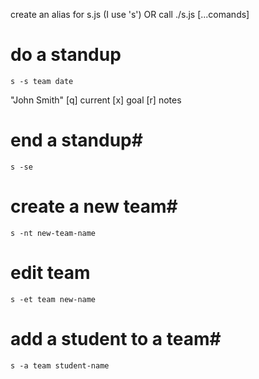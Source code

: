create an alias for s.js (I use 's')
OR
call ./s.js [...comands]


# do a standup
```
s -s team date
```
"John Smith" [q] current [x] goal [r] notes

# end a standup#
```terminal
s -se
```

# create a new team#
```
s -nt new-team-name
```

# edit team
```
s -et team new-name
```

# add a student to a team#
```
s -a team student-name
```


